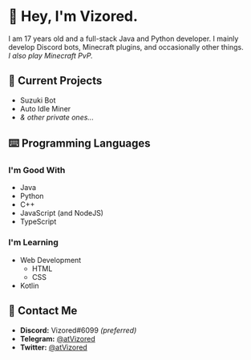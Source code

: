 [//]: (smh...)

:wave: Hey, I'm Vizored.
========================

I am 17 years old and a full-stack Java and Python developer. I mainly develop Discord bots, Minecraft plugins, and occasionally other things.
<br>
*I also play Minecraft PvP.*

:pencil: Current Projects
-------------------------

* Suzuki Bot
* Auto Idle Miner
* *& other private ones...*

:keyboard: Programming Languages
--------------------------------

### I'm Good With

* Java
* Python
* C++
* JavaScript (and NodeJS)
* TypeScript

### I'm Learning

* Web Development
  * HTML
  * CSS
* Kotlin

:speech_balloon: Contact Me
---------------------------

* **Discord:** Vizored#6099 *(preferred)*
* **Telegram:** [@atVizored](https://t.me/atVizored)
* **Twitter:** [@atVizored](https://twitter.com/atVizored)

